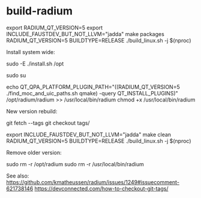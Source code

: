 # build-radium

export RADIUM_QT_VERSION=5
export INCLUDE_FAUSTDEV_BUT_NOT_LLVM="jadda"
make packages
RADIUM_QT_VERSION=5 BUILDTYPE=RELEASE ./build_linux.sh -j $(nproc)


Install system wide:

sudo -E ./install.sh /opt

sudo su

echo QT_QPA_PLATFORM_PLUGIN_PATH="$($(RADIUM_QT_VERSION=5 ./find_moc_and_uic_paths.sh qmake) -query QT_INSTALL_PLUGINS)" /opt/radium/radium >> /usr/local/bin/radium
chmod +x /usr/local/bin/radium

New version rebuild:

git fetch --tags
git checkout tags/<tag>

export INCLUDE_FAUSTDEV_BUT_NOT_LLVM="jadda"
make clean
RADIUM_QT_VERSION=5 BUILDTYPE=RELEASE ./build_linux.sh -j $(nproc)


Remove older version:

sudo rm -r /opt/radium
sudo rm -r /usr/local/bin/radium



See also:
https://github.com/kmatheussen/radium/issues/1249#issuecomment-621738146
https://devconnected.com/how-to-checkout-git-tags/
